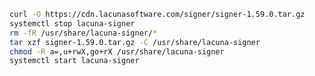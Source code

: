 ﻿```sh
curl -O https://cdn.lacunasoftware.com/signer/signer-1.59.0.tar.gz
systemctl stop lacuna-signer
rm -fR /usr/share/lacuna-signer/*
tar xzf signer-1.59.0.tar.gz -C /usr/share/lacuna-signer
chmod -R a=,u+rwX,go+rX /usr/share/lacuna-signer
systemctl start lacuna-signer
```
